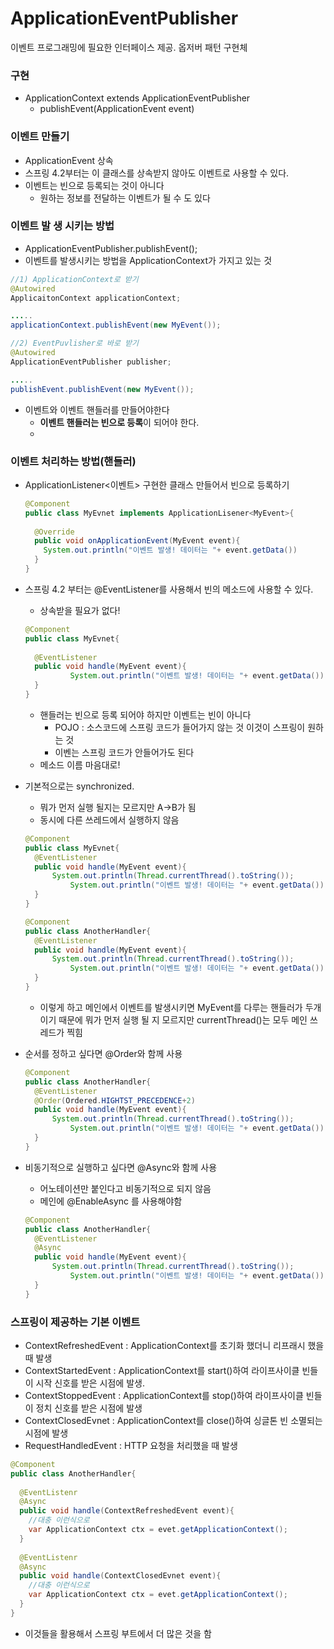 # ApplicationEventPublisher

이벤트 프로그래밍에 필요한 인터페이스 제공. 옵저버 패턴 구현체

### 구현

- ApplicationContext extends ApplicationEventPublisher
  - publishEvent(ApplicationEvent event)



### 이벤트 만들기

- ApplicationEvent 상속
- 스프링 4.2부터는 이 클래스를 상속받지 않아도 이벤트로 사용할 수 있다.
- 이벤트는 빈으로 등록되는 것이 아니다
  - 원하는 정보를 전달하는 이벤트가 될 수 도 있다



### 이벤트 발 생 시키는 방법

- ApplicationEventPublisher.publishEvent();
- 이벤트를 발생시키는 방법을 ApplicationContext가 가지고 있는 것

```java
//1) ApplicationContext로 받기
@Autowired
ApplicaitonContext applicationContext;

.....
applicationContext.publishEvent(new MyEvent());

//2) EventPuvlisher로 바로 받기
@Autowired
ApplicationEventPublisher publisher;

.....
publishEvent.publishEvent(new MyEvent());
```

- 이벤트와 이벤트 핸들러를 만들어야한다
  - **이벤트 핸들러는 빈으로 등록**이 되어야 한다.
  - 



### 이벤트 처리하는 방법(핸들러)

- ApplicationListener<이벤트> 구현한 클래스 만들어서 빈으로 등록하기

  ```java
  @Component
  public class MyEvnet implements ApplicationLisener<MyEvent>{
    
    @Override
    public void onApplicationEvent(MyEvent event){
      System.out.println("이벤트 발생! 데이터는 "+ event.getData())
    }
  }
  ```

- 스프링 4.2 부터는 @EventListener를 사용해서 빈의 메소드에 사용할 수 있다.

  - 상속받을 필요가 없다!

  ```java
  @Component
  public class MyEvnet{
    
   	@EventListener
   	public void handle(MyEvent event){
   			System.out.println("이벤트 발생! 데이터는 "+ event.getData())
   	}
  }
  ```

  - 핸들러는 빈으로 등록 되어야 하지만 이벤트는 빈이 아니다
    - POJO : 소스코드에 스프링 코드가 들어가지 않는 것 이것이 스프링이 원하는 것
    - 이벤는 스프링 코드가 안들어가도 된다
  - 메소드 이름 마음대로!

- 기본적으로는 synchronized.

  - 뭐가 먼저 실행 될지는 모르지만 A->B가 됨
  - 동시에 다른 쓰레드에서 실행하지 않음

  ```java
  @Component
  public class MyEvnet{
   	@EventListener
   	public void handle(MyEvent event){
      	System.out.println(Thread.currentThread().toString());
   			System.out.println("이벤트 발생! 데이터는 "+ event.getData());
   	}
  }
  
  @Component
  public class AnotherHandler{
  	@EventListener
   	public void handle(MyEvent event){
      	System.out.println(Thread.currentThread().toString());
   			System.out.println("이벤트 발생! 데이터는 "+ event.getData());
   	}
  }
  ```

  - 이렇게 하고 메인에서 이벤트를 발생시키면 MyEvent를 다루는 핸들러가 두개 이기 때문에 뭐가 먼저 실행 될 지 모르지만 currentThread()는 모두 메인 쓰레드가 찍힘

- 순서를 정하고 싶다면 @Order와 함께 사용

  ```java
  @Component
  public class AnotherHandler{
  	@EventListener
  	@Order(Ordered.HIGHTST_PRECEDENCE+2)
   	public void handle(MyEvent event){
      	System.out.println(Thread.currentThread().toString());
   			System.out.println("이벤트 발생! 데이터는 "+ event.getData());
   	}
  }
  ```

- 비동기적으로 실행하고 싶다면 @Async와 함께 사용

  - 어노테이션만 붙인다고 비동기적으로 되지 않음
  - 메인에 @EnableAsync 를 사용해야함

  ```java
  @Component
  public class AnotherHandler{
  	@EventListener
    @Async
   	public void handle(MyEvent event){
      	System.out.println(Thread.currentThread().toString());
   			System.out.println("이벤트 발생! 데이터는 "+ event.getData());
   	}
  }
  ```

  



### 스프링이 제공하는 기본 이벤트

- ContextRefreshedEvent : ApplicationContext를 초기화 했더니 리프래시 했을 때 발생
- ContextStartedEvent : ApplicationContext를 start()하여 라이프사이클 빈들이 시작 신호를 받은 시점에 발생.
- ContextStoppedEvent : ApplicationContext를 stop()하여 라이프사이클 빈들이 정치 신호를 받은 시점에 발생
- ContextClosedEvnet : ApplicationContext를 close()하여 싱글톤 빈 소멸되는 시점에 발생
- RequestHandledEvent : HTTP 요청을 처리했을 때 발생

```java
@Component
public class AnotherHandler{
	
  @EventListenr
  @Async
  public void handle(ContextRefreshedEvent event){
    //대충 이런식으로
    var ApplicationContext ctx = evet.getApplicationContext();
  }
  
  @EventListenr
  @Async
  public void handle(ContextClosedEvnet event){
    //대충 이런식으로
    var ApplicationContext ctx = evet.getApplicationContext();
  }
}
```

- 이것들을 활용해서 스프링 부트에서 더 많은 것을 함 